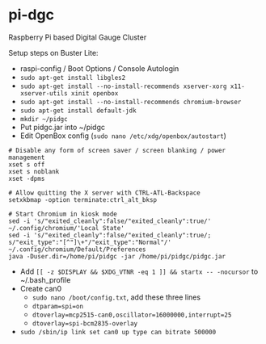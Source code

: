 # pi-dgc
Raspberry Pi based Digital Gauge Cluster

Setup steps on Buster Lite:
- raspi-config / Boot Options / Console Autologin
- `sudo apt-get install libgles2`
- `sudo apt-get install --no-install-recommends xserver-xorg x11-xserver-utils xinit openbox`
- `sudo apt-get install --no-install-recommends chromium-browser`
- `sudo apt-get install default-jdk`
- `mkdir ~/pidgc`
- Put pidgc.jar into ~/pidgc
- Edit OpenBox config (`sudo nano /etc/xdg/openbox/autostart`)
~~~
# Disable any form of screen saver / screen blanking / power management
xset s off
xset s noblank
xset -dpms

# Allow quitting the X server with CTRL-ATL-Backspace
setxkbmap -option terminate:ctrl_alt_bksp

# Start Chromium in kiosk mode
sed -i 's/"exited_cleanly":false/"exited_cleanly":true/' ~/.config/chromium/'Local State'
sed -i 's/"exited_cleanly":false/"exited_cleanly":true/; s/"exit_type":"[^"]\+"/"exit_type":"Normal"/' ~/.config/chromium/Default/Preferences
java -Duser.dir=/home/pi/pidgc -jar /home/pi/pidgc/pidgc.jar
~~~
- Add `[[ -z $DISPLAY && $XDG_VTNR -eq 1 ]] && startx -- -nocursor` to ~/.bash_profile
- Create can0
    - `sudo nano /boot/config.txt`, add these three lines
    - `dtparam=spi=on`
    - `dtoverlay=mcp2515-can0,oscillator=16000000,interrupt=25`
    - `dtoverlay=spi-bcm2835-overlay`
- `sudo /sbin/ip link set can0 up type can bitrate 500000`